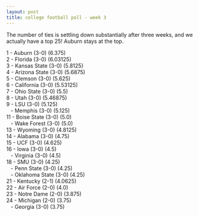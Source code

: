 ```yaml
---
layout: post
title: college football poll - week 3
---
```


The number of ties is settling down substantially after three weeks, and we
actually have a top 25!  Auburn stays at the top.

1 - Auburn (3-0) (6.375)  
2 - Florida (3-0) (6.03125)  
3 - Kansas State (3-0) (5.8125)  
4 - Arizona State (3-0) (5.6875)  
5 - Clemson (3-0) (5.625)  
6 - California (3-0) (5.53125)  
7 - Ohio State (3-0) (5.5)  
8 - Utah (3-0) (5.46875)  
9 - LSU (3-0) (5.125)  
&nbsp;&nbsp; - Memphis (3-0) (5.125)  
11 - Boise State (3-0) (5.0)  
&nbsp;&nbsp; - Wake Forest (3-0) (5.0)  
13 - Wyoming (3-0) (4.8125)  
14 - Alabama (3-0) (4.75)  
15 - UCF (3-0) (4.625)  
16 - Iowa (3-0) (4.5)  
&nbsp;&nbsp; - Virginia (3-0) (4.5)  
18 - SMU (3-0) (4.25)  
&nbsp;&nbsp; - Penn State (3-0) (4.25)  
&nbsp;&nbsp; - Oklahoma State (3-0) (4.25)  
21 - Kentucky (2-1) (4.0625)  
22 - Air Force (2-0) (4.0)  
23 - Notre Dame (2-0) (3.875)  
24 - Michigan (2-0) (3.75)  
&nbsp;&nbsp; - Georgia (3-0) (3.75)  
